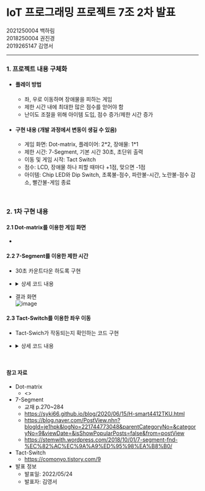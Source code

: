 # IoT 프로그래밍 프로젝트 7조 2차 발표
2021250004 백하림   
2018250004 권진경   
2019265147 김영서   
*** 
   
### 1. 프로젝트 내용 구체화   
- #### 플레이 방법
  - 좌, 우로 이동하며 장애물을 피하는 게임
  - 제한 시간 내에 최대한 많은 점수를 얻어야 함
  - 난이도 조절을 위해 아이템 도입, 점수 증가/제한 시간 증가
- #### 구현 내용 (개발 과정에서 변동이 생길 수 있음)
  - 게임 화면: Dot-matrix, 플레이어: 2\*2, 장애물: 1\*1
  - 제한 시간: 7-Segment, 기본 시간 30초, 초단위 출력
  - 이동 및 게임 시작: Tact Switch
  - 점수: LCD, 장애물 하나 피할 때마다 +1점, 맞으면 -1점
  - 아이템: Chip LED와 Dip Switch, 초록불-점수, 파란불-시간, 노란불-점수 감소, 빨간불-게임 종료
       
</Br> 
    
### 2. 1차 구현 내용
#### 2.1 Dot-matrix를 이용한 게임 화면
- 

#### 2.2 7-Segment를 이용한 제한 시간
- 30초 카운트다운 하도록 구현
- <details>
  <summary>상세 코드 내용</summary>
  <div markdown="1">

  ```
  #include <stdio.h>

  int play_time[4] = {0,0,3,0}; // 초기 시간 30초

  // 카운트다운 함수
  void count_time(int play_time[], unsigned char FND_DATA_TBL[]){
    for (int i=2; i>=0; i--) { // 3번째 핀(10의 자릿수)
      for (int j=10; j>0; j--) { // 4번째 핀(1의 자릿수)
        // 20, 10 출력
        if ((i==1 || i==0) && j==10) {
          play_time[2] = ++i;
          play_time[3] = FND_DATA_TBL[0];
          printf("%d%d%d%d\n", play_time[0],play_time[1],play_time[2], play_time[3]);
          i--;
          continue;
        } else {
          if (i==2 && j==10){
            continue;
          }
          // 나머지 출력
          play_time[2] = i;
          play_time[3] = FND_DATA_TBL[j];
          printf("%d%d%d%d\n", play_time[0],play_time[1],play_time[2], play_time[3]);      
        }
      }
    }
  }

  // 세그먼트 제어 함수
  int FND_control(int play_time[], int time_sleep, unsigned char FND_DATA_TBL[]){
    int fnd_fd = 0;
    unsigned char fnd_num[4];

    //play_time 원소 순서에 맞게 넣기
    fnd_num[0] = FND_DATA_TBL[play_time[0]];
    fnd_num[1] = FND_DATA_TBL[play_time[1]];
    fnd_num[2] = FND_DATA_TBL[play_time[2]];
    fnd_num[3] = FND_DATA_TBL[play_time[3]];

    /*fnd_fd = open(fnd_dev, O_RDWR);
      if(fnd_fd < 0){printf("fnd error\n");}; // 예외처리

    write(fnd_fd, &fnd_num, sizeof(fnd_num)); // 출력
    sleep(time_sleep); //점등시간 조절

    close(fnd_fd);*/
  }

  int main() {
    //unsigned char FND_DATA_TBL[] = { 0xC0, 0xF9, 0xA4, 0xB0, 0x99, 0x92, 0x82, 0xF8, 0x80, 0x90 };
    int FND_DATA_TBL[] = {0,1,2,3,4,5,6,7,8,9}; //test용 10진수 배열

    FND_control(play_time, 3, FND_DATA_TBL);  

    count_time(play_time, FND_DATA_TBL);

    return 0;
  } 
  ```

  </div>
  </details>


- 결과 화면   
  ![image](https://user-images.githubusercontent.com/59548168/169685740-f0e1c078-3881-4629-813e-a183e89a6cb0.png)


#### 2.3 Tact-Switch를 이용한 좌우 이동
- Tact-Swich가 작동되는지 확인하는 코드 구현
- <details>
  <summary>상세 코드 내용</summary>
  <div markdown="1">

  ```
   #include <termios.h>
   #include <stdio.h>
   #include <stdlib.h>
   #include <fcntl.h>
   #include <unistd.h>
   #include <string.h>
   #include <sys/types.h>
   #include <asm/ioctls.h>

   #define tact_d "/dev/tactsw"

   int main()
   {
       int tact;
       unsigned char c;
       if((tact = open(tact_d,O_RDWR)) < 0)
       {
           perror("open");
           exit(1);
       }
       while(1)
       {
           read(tact,&c,sizeof(c));
           if(c)
               break;
       }
       switch(c)
       {
           //왼쪽일 경우 왼쪽으로, 오른쪽일 경우 오른쪽으로 이동
           case 1: 
             printf("1번 버튼\n");
             break;
           case 2: 
             printf("2번 버튼\n");
             break;
           case 3: 
             printf("3번 버튼\n");
             break;
           case 4: 
             printf("4번 버튼\n");
             break;
           case 5: 
             printf("5번 버튼\n");
             break;
           case 6: 
             printf("6번 버튼\n");
             break;
           case 7: 
             printf("7번 버튼\n");
             break;
           case 8: 
             printf("8번 버튼\n");
             break;
           case 9: 
             printf("9번 버튼\n");
             break;
           case 10: 
             printf("10번 버튼\n");
             break;
           case 11: 
             printf("11번 버튼\n");
             break;
           case 12: 
             printf("12번 버튼\n");
             break;
       }
       close(tact);
       return 0;
   }
  ```

  </div>
  </details>
 

</Br>  
   
#### 참고 자료   
- Dot-matrix   
  - <>
- 7-Segment   
  - 교재 p.270~284
  - <https://syki66.github.io/blog/2020/06/15/H-smart4412TKU.html>
  - <https://blog.naver.com/PostView.nhn?blogId=je1hpk&logNo=221744773048&parentCategoryNo=&categoryNo=9&viewDate=&isShowPopularPosts=false&from=postView>
  - <https://stemwith.wordpress.com/2018/10/01/7-segment-fnd-%EC%82%AC%EC%9A%A9%ED%95%98%EA%B8%B0/>
- Tact-Switch
  - <https://comonyo.tistory.com/9>
- 발표 정보
  - 발표일: 2022/05/24
  - 발표자: 김영서
